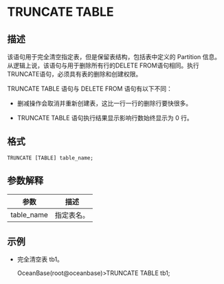 TRUNCATE TABLE 
===================================



描述 
-----------

该语句用于完全清空指定表，但是保留表结构，包括表中定义的 Partition 信息。从逻辑上说，该语句与用于删除所有行的DELETE FROM语句相同。执行TRUNCATE语句，必须具有表的删除和创建权限。

TRUNCATE TABLE 语句与 DELETE FROM 语句有以下不同：

* 删减操作会取消并重新创建表，这比一行一行的删除行要快很多。

  

* TRUNCATE TABLE 语句执行结果显示影响行数始终显示为 0 行。

  




格式 
-----------

    TRUNCATE [TABLE] table_name;



参数解释 
-------------



|     参数     |  描述   |
|------------|-------|
| table_name | 指定表名。 |



示例 
-----------

* 完全清空表 tb1。

  




    OceanBase(root@oceanbase)>TRUNCATE TABLE tb1;



